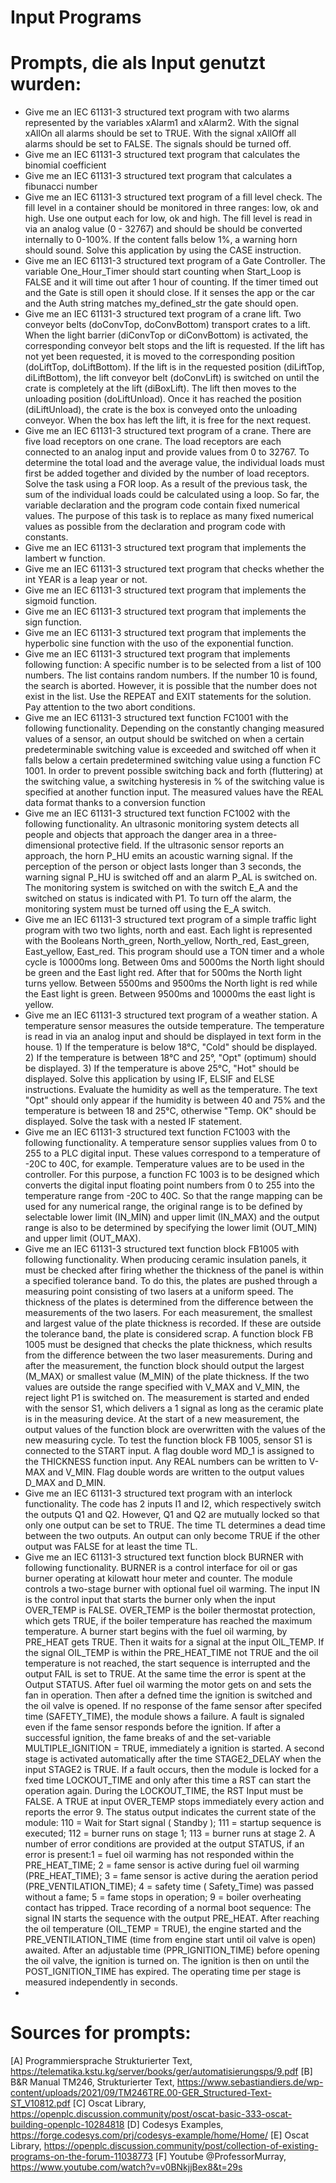 # Input Programs

# Prompts, die als Input genutzt wurden:
- Give me an IEC 61131-3 structured text program with two alarms represented by the variables xAlarm1 and xAlarm2. With the signal xAllOn all alarms should be set to TRUE. With the signal xAllOff all alarms should be set to FALSE. The signals should be turned off.
- Give me an IEC 61131-3 structured text program that calculates the binomial coefficient
- Give me an IEC 61131-3 structured text program that calculates a fibunacci number
- Give me an IEC 61131-3 structured text program of a fill level check. The fill level in a container should be monitored in three ranges: low, ok and high. Use one output each for low, ok and high. The fill level is read in via an analog value (0 - 32767) and should be should be converted internally to 0-100%. If the content falls below 1%, a warning horn should sound. Solve this application by using the CASE instruction.
- Give me an IEC 61131-3 structured text program of a Gate Controller. The variable One_Hour_Timer should start counting when Start_Loop is FALSE and it will time out after 1 hour of counting. If the timer timed out and the Gate is still open it should close. If it senses the app or the car and the Auth string matches my_defined_str the gate should open.
- Give me an IEC 61131-3 structured text program of a crane lift. Two conveyor belts (doConvTop, doConvBottom) transport crates to a lift. When the light barrier (diConvTop or diConvBottom) is activated, the corresponding conveyor belt stops and the lift is requested. If the lift has not yet been requested, it is moved to the corresponding position (doLiftTop, doLiftBottom). If the lift is in the requested position (diLiftTop, diLiftBottom), the lift conveyor belt (doConvLift) is switched on until the crate is completely at the lift (diBoxLift). The lift then moves to the unloading position (doLiftUnload). Once it has reached the position (diLiftUnload), the crate is the box is conveyed onto the unloading conveyor. When the box has left the lift, it is free for the next request.
- Give me an IEC 61131-3 structured text program of a crane. There are five load receptors on one crane. The load receptors are each connected to an analog input and provide values from 0 to 32767. To determine the total load and the average value, the individual loads must first be added together and divided by the number of load receptors. Solve the task using a FOR loop. As a result of the previous task, the sum of the individual loads could be calculated using a loop. So far, the variable declaration and the program code contain fixed numerical values. The purpose of this task is to replace as many fixed numerical values as possible from the declaration and program code with constants.
- Give me an IEC 61131-3 structured text program that implements the lambert w function.
- Give me an IEC 61131-3 structured text program that checks whether the int YEAR is a leap year or not.
- Give me an IEC 61131-3 structured text program that implements the sigmoid function.
- Give me an IEC 61131-3 structured text program that implements the sign function.
- Give me an IEC 61131-3 structured text program that implements the hyperbolic sine function with the uso of the exponential function.
- Give me an IEC 61131-3 structured text program that implements following function: A specific number is to be selected from a list of 100 numbers. The list contains random numbers. If the number 10 is found, the search is aborted. However, it is possible that the number does not exist in the list. Use the REPEAT and EXIT statements for the solution. Pay attention to the two abort conditions.
- Give me an IEC 61131-3 structured text function FC1001 with the following functionality. Depending on the constantly changing measured values of a sensor, an output should be switched on when a certain predeterminable switching value is exceeded and switched off when it falls below a certain predetermined switching value using a function FC 1001. In order to prevent possible switching back and forth (fluttering) at the switching value, a switching hysteresis in % of the switching value is specified at another function input. The measured values have the REAL data format thanks to a conversion function
- Give me an IEC 61131-3 structured text function FC1002 with the following functionality. An ultrasonic monitoring system detects all people and objects that approach the danger area in a three-dimensional protective field. If the ultrasonic sensor reports an approach, the horn P_HU emits an acoustic warning signal. If the perception of the person or object lasts longer than 3 seconds, the warning signal P_HU is switched off and an alarm P_AL is switched on. The monitoring system is switched on with the switch E_A and the switched on status is indicated with P1. To turn off the alarm, the monitoring system must be turned off using the E_A switch.
- Give me an IEC 61131-3 structured text program of a simple traffic light program with two two lights, north and east. Each light is represented with the Booleans North_green, North_yellow, North_red, East_green, East_yellow, East_red. This program should use a TON timer and a whole cycle is 10000ms long. Between 0ms and 5000ms the North light should be green and the East light red. After that for 500ms the North light turns yellow. Between 5500ms and 9500ms the North light is red while the East light is green. Between 9500ms and 10000ms the east light is yellow.
- Give me an IEC 61131-3 structured text program of a weather station. A temperature sensor measures the outside temperature. The temperature is read in via an analog input and should be displayed in text form in the house. 1) If the temperature is below 18°C, "Cold" should be displayed. 2) If the temperature is between 18°C and 25°, "Opt" (optimum) should be displayed. 3) If the temperature is above 25°C, "Hot" should be displayed. Solve this application by using IF, ELSIF and ELSE instructions. Evaluate the humidity as well as the temperature. The text "Opt" should only appear if the humidity is between 40 and 75% and the temperature is between 18 and 25°C, otherwise "Temp. OK" should be displayed. Solve the task with a nested IF statement.
- Give me an IEC 61131-3 structured text function FC1003 with the following functionality. A temperature sensor supplies values from 0 to 255 to a PLC digital input. These values correspond to a temperature of -20C to 40C, for example. Temperature values are to be used in the controller. For this purpose, a function FC 1003 is to be designed which converts the digital input floating point numbers from 0 to 255 into the temperature range from -20C to 40C. So that the range mapping can be used for any numerical range, the original range is to be defined by selectable lower limit (IN_MIN) and upper limit (IN_MAX) and the output range is also to be determined by specifying the lower limit (OUT_MIN) and upper limit (OUT_MAX).
- Give me an IEC 61131-3 structured text function block FB1005 with following functionality. When producing ceramic insulation panels, it must be checked after firing whether the thickness of the panel is within a specified tolerance band. To do this, the plates are pushed through a measuring point consisting of two lasers at a uniform speed. The thickness of the plates is determined from the difference between the measurements of the two lasers. For each measurement, the smallest and largest value of the plate thickness is recorded. If these are outside the tolerance band, the plate is considered scrap. A function block FB 1005 must be designed that checks the plate thickness, which results from the difference between the two laser measurements. During and after the measurement, the function block should output the largest (M_MAX) or smallest value (M_MIN) of the plate thickness. If the two values are outside the range specified with V_MAX and V_MIN, the reject light P1 is switched on. The measurement is started and ended with the sensor S1, which delivers a 1 signal as long as the ceramic plate is in the measuring device. At the start of a new measurement, the output values of the function block are overwritten with the values of the new measuring cycle. To test the function block FB 1005, sensor S1 is connected to the START input. A flag double word MD_1 is assigned to the THICKNESS function input. Any REAL numbers can be written to V-MAX and V_MIN. Flag double words are written to the output values D_MAX and D_MIN.
- Give me an IEC 61131-3 structured text program with an interlock functionality. The code has 2 inputs I1 and I2, which respectively switch the outputs Q1 and Q2. However, Q1 and Q2 are mutually locked so that only one output can be set to TRUE. The time TL determines a dead time between the two outputs. An output can only become TRUE if the other output was FALSE for at least the time TL.
- Give me an IEC 61131-3 structured text function block BURNER with following functionality. BURNER is a control interface for oil or gas burner operating at kilowatt hour meter and counter. The module controls a two-stage burner with optional fuel oil warming. The input IN is the control input that starts the burner only when the input OVER_TEMP is FALSE. OVER_TEMP is the boiler thermostat protection, which gets TRUE, if the boiler temperature has reached the maximum temperature. A burner start begins with the fuel oil warming, by PRE_HEAT gets TRUE. Then it waits for a signal at the input OIL_TEMP. If the signal OIL_TEMP is within the PRE_HEAT_TIME not TRUE and the oil temperature is not reached, the start sequence is interrupted and the output FAIL is set to TRUE. At the same time the error is spent at the Output STATUS. After fuel oil warming the motor gets on and sets the fan in operation. Then after a defned time the ignition is switched and the oil valve is opened. If no response of the fame sensor after specifed time (SAFETY_TIME), the module shows a failure. A fault is signaled even if the fame sensor responds before the ignition. If after a successful ignition, the fame breaks of and the set-variable MULTIPLE_IGNITION = TRUE, immediately a ignition is started. A second stage is activated automatically after the time STAGE2_DELAY when the input STAGE2 is TRUE. If a fault occurs, then the module is locked for a fxed time LOCKOUT_TIME and only after this time a RST can start the operation again. During the LOCKOUT_TIME, the RST Input must be FALSE. A TRUE at input OVER_TEMP stops immediately every action and reports the error 9. The status output indicates the current state of the module: 110 = Wait for Start signal ( Standby ); 111 = startup sequence is executed; 112 = burner runs on stage 1; 113 = burner runs at stage 2. A number of error conditions are provided at the output STATUS, if an error is present:1 = fuel oil warming has not responded within the PRE_HEAT_TIME; 2 = fame sensor is active during fuel oil warming (PRE_HEAT_TIME); 3 = fame sensor is active during the aeration period (PRE_VENTILATION_TIME); 4 = safety time ( Safety_Time) was passed without a fame; 5 = fame stops in operation; 9 = boiler overheating contact has tripped. Trace recording of a normal boot sequence: The signal IN starts the sequence with the output PRE_HEAT. After reaching the oil temperature (OIL_TEMP = TRUE), the engine started and the PRE_VENTILATION_TIME (time from engine start until oil valve is open) awaited. After an adjustable time (PPR_IGNITION_TIME) before opening the oil valve, the ignition is turned on. The ignition is then on until the POST_IGNITION_TIME has expired. The operating time per stage is measured independently in seconds.
- 
# Sources for prompts:
[A] Programmiersprache Strukturierter Text, https://telematika.kstu.kg/server/books/ger/automatisierungsps/9.pdf
[B] B&R Manual TM246, Strukturierter Text, https://www.sebastiandiers.de/wp-content/uploads/2021/09/TM246TRE.00-GER_Structured-Text-ST_V10812.pdf
[C] Oscat Library, https://openplc.discussion.community/post/oscat-basic-333-oscat-building-openplc-10284818
[D] Codesys Examples, https://forge.codesys.com/prj/codesys-example/home/Home/
[E] Oscat Library, https://openplc.discussion.community/post/collection-of-existing-programs-on-the-forum-11038773
[F] Youtube @ProfessorMurray, https://www.youtube.com/watch?v=v0BNkjjBex8&t=29s
